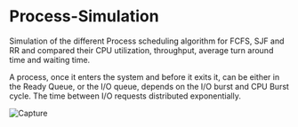 # Process-Simulation
Simulation of the different Process scheduling algorithm for FCFS, SJF and RR and compared their CPU utilization, throughput, average turn around time and waiting time.

A process, once it enters the system and before it exits it, can be either in the Ready Queue, or the I/O queue, depends on the I/O burst and CPU Burst cycle.
The time between I/O requests distributed exponentially.

![Capture](https://user-images.githubusercontent.com/72769273/102701792-c4a1df80-4228-11eb-92de-1641ae1de811.JPG)
